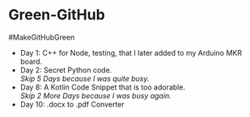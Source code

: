 # Green-GitHub
#MakeGitHubGreen

- Day 1: C++ for Node, testing, that I later added to my Arduino MKR board.
- Day 2: Secret Python code. <br>
*Skip 5 Days because I was quite busy.*
- Day 8: A Kotlin Code Snippet that is too adorable. <br>
*Skip 2 More Days because I was busy again.*
- Day 10: .docx to .pdf Converter
